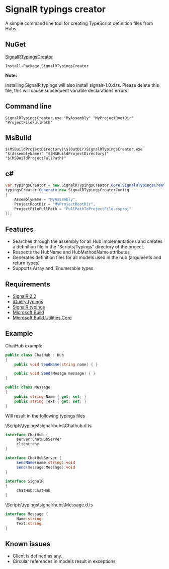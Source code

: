 # SignalR typings creator

A simple command line tool for creating TypeScript definition files from Hubs.

## NuGet

[SignalRTypingsCreator](https://www.nuget.org/packages/SignalRTypingsCreator)

```
Install-Package SignalRTypingsCreator
```

**Note:** 

Installing SignalR typings will also install signalr-1.0.d.ts. 
Please delete this file, this will cause subsequent variable declarations errors.

## Command line

```
SignalRTypingsCreator.exe "MyAssembly" "MyProjectRootDir" "ProjectFileFullPath"
```

## MsBuild

```
$(MSBuildProjectDirectory)\$(OutDir)SignalRTypingsCreator.exe "$(AssemblyName)" "$(MSBuildProjectDirectory)" "$(MSBuildProjectFullPath)"
```

## c#

```csharp
var typingsCreator = new SignalRTypingsCreator.Core.SignalRTypingsCreator();
typingsCreator.Generate(new SignalRTypingsCreatorConfig
{
    AssemblyName = "MyAssembly",
    ProjectRootDir = "MyProjectRootDir",
    ProjectFileFullPath = "FullPathToProjectFile.csproj"
});
```
## Features

* Searches through the assembly for all Hub implementations and creates a definition file in the "Scripts/Typings" directory of the project.
* Respects the HubName and HubMethodName attributes
* Generates definition files for all models used in the hub (arguments and return types)
* Supports Array and IEnumerable types

## Requirements

* [SignalR 2.2](https://www.nuget.org/packages/Microsoft.AspNet.SignalR/)
* [jQuery typings](https://www.nuget.org/packages/jquery.TypeScript.DefinitelyTyped/)
* [SignalR typings](https://www.nuget.org/packages/signalr.TypeScript.DefinitelyTyped/)
* [Microsoft.Build](https://www.nuget.org/packages/Microsoft.Build)
* [Microsoft.Build.Utilities.Core](https://www.nuget.org/packages/Microsoft.Build.Utilities.Core)

## Example

ChatHub example

```csharp
public class ChatHub : Hub
{
    public void SendName(string name) { }

    public void Send(Messge message) { }
}

public class Message
{
    public string Name { get; set; }
    public string Text { get; set; }
}
```

Will result in the following typings files 

\Scripts\typings\signalrhubs\Chathub.d.ts

```csharp
interface ChatHub {
     server:ChatHubServer
     client:any
}

interface ChatHubServer {
     sendName(name:string):void
     send(message:Message):void
}

interface SignalR
{
     chatHub:ChatHub
}
```

\Scripts\typings\signalrhubs\Message.d.ts

```csharp
interface Message {
     Name:string
     Text:string
}
```

## Known issues

* Client is defined as any.
* Circular references in models result in exceptions